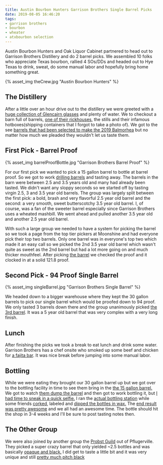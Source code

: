 ```yaml
---
title: Austin Bourbon Hunters Garrison Brothers Single Barrel Picks
date: 2019-08-05 16:46:20
tags:
- garrison brothers
- bourbon
- wheater
- atxbourbon selection
---
```


Austin Bourbon Hunters and Oak Liquor Cabinet partnered to head out to Garrison Brothers Distillery and do 2 barrel picks. We assembled 10 folks who appreciate Texas bourbon, rallied 4 SOs/DDs and headed out to Hye Texas to drink, sweat, do some manual labor and hopefully bring home something great.

{% asset_img theCrew.jpg "Austin Bourbon Hunters" %}

## The Distillery

After a little over an hour drive out to the distillery we were greeted with a [huge collection of Glencairn glasses](https://imgur.com/G1x0oYb) and plenty of water. We to checkout a barn full of barrels, [one of their rickhouses](https://imgur.com/ihNaNs9), the stills and their infamous hotboxes(shipping containers that I forgot to take a photo of). We got to the see [barrels that had been selected to make the 2019 Balmorhea](https://imgur.com/V65D3St) but no matter how much we pleaded they wouldn't let us taste them.

## First Pick - Barrel Proof

{% asset_img barrelProofBottle.jpg "Garrison Brothers Barrel Proof" %}

For our first pick we wanted to pick a 15 gallon barrel to bottle at barrel proof. So we got to work [drilling barrels](https://imgur.com/OPRBb3O) and tasting away. The barrels in the barn were between 2.5 and 3.5 years old and many had already been tasted. We didn't want any sloppy seconds so we started off by tasting virgin 2.5, 3 and 3.5 year old barrels. The group was largely split between the first pick: a bold, brash and very flavorful 2.5 year old barrel and the second: a very smooth, sweet butterscotchy 3.5 year old barrel. I, of course, was a fan of the sweeter barrel especially since Garrison Brothers uses a wheated mashbill. We went ahead and pulled another 3.5 year old and another 2.5 year old barrel.

With such a large group we needed to have a system for picking the barrel so we took a page from the top tier pickers at Moonshine and had everyone pick their top two barrels. Only one barrel was in everyone's top two which made it an easy call so we picked the 2nd 3.5 year old barrel which wasn't quite as sweet as the 2nd barrel but had a lot more going on and much thicker mouthfeel. After picking [the barrel](https://imgur.com/kaTsDRX) we checked the proof and it clocked in at a solid 121.8 proof.

## Second Pick - 94 Proof Single Barrel

{% asset_img singleBarrel.jpg "Garrison Brothers Single Barrel" %}

We headed down to a bigger warehouse where they kept the 30 gallon barrels to pick our single barrel which would be proofed down to 94 proof. We only tasted 3 barrels down there and the group unanimously  picked [the 3rd barrel](https://imgur.com/3MuZu49). It was a 5 year old barrel that was very complex with a very long finish. 

## Lunch

After finishing the picks we took a break to eat lunch and drink some water. Garrison Brothers has a chef onsite who smoked up some beef and chicken for [a fajita bar](https://imgur.com/JIAZnlf). It was nice break before jumping into some manual labor.

## Bottling

While we were eating they brought our 30 gallon barrel up but we got over to the bottling facility in time to see them bring in the [the 15 gallon barrel.](https://imgur.com/3J7EU05) We got to watch [them dump the barrel](https://imgur.com/d7ylE8M) and then got to work bottling it, but [I had time to sneak in a quick selfie.](https://imgur.com/XConRuj) I ran the [actual bottling station](https://imgur.com/JRq4V71) while some friends [corked](https://imgur.com/41ppuQC), labeled and [dipped the bottles in wax.](https://imgur.com/hBnQXJ7) The [end result was pretty awesome](https://imgur.com/t4J8az5) and we all had an awesome time. The bottle should hit the shop in 3-4 weeks and I'll be sure to post tasting notes then.

## The Other Group

We were also joined by another group the [Probst Guild](https://www.instagram.com/probstguild/) out of Pflugerville. They picked a super crazy barrel that only yielded ~2.5 bottles and was basically [opaque and black.](https://imgur.com/kBjvSce2) I did get to taste a little bit and it was very unique and still [pretty much pitch black](https://imgur.com/kRuFYB5)
